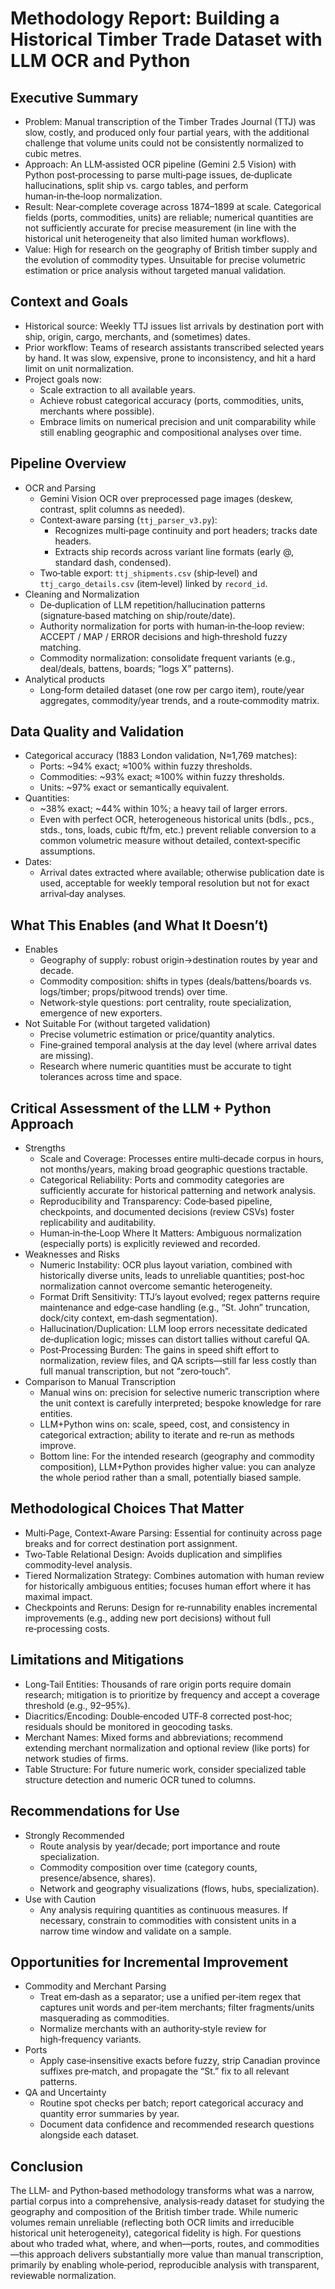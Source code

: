 # Methodology Report: Building a Historical Timber Trade Dataset with LLM OCR and Python

## Executive Summary
- Problem: Manual transcription of the Timber Trades Journal (TTJ) was slow, costly, and produced only four partial years, with the additional challenge that volume units could not be consistently normalized to cubic metres.
- Approach: An LLM‑assisted OCR pipeline (Gemini 2.5 Vision) with Python post‑processing to parse multi‑page issues, de‑duplicate hallucinations, split ship vs. cargo tables, and perform human‑in‑the‑loop normalization.
- Result: Near‑complete coverage across 1874–1899 at scale. Categorical fields (ports, commodities, units) are reliable; numerical quantities are not sufficiently accurate for precise measurement (in line with the historical unit heterogeneity that also limited human workflows).
- Value: High for research on the geography of British timber supply and the evolution of commodity types. Unsuitable for precise volumetric estimation or price analysis without targeted manual validation.

## Context and Goals
- Historical source: Weekly TTJ issues list arrivals by destination port with ship, origin, cargo, merchants, and (sometimes) dates.
- Prior workflow: Teams of research assistants transcribed selected years by hand. It was slow, expensive, prone to inconsistency, and hit a hard limit on unit normalization.
- Project goals now:
  - Scale extraction to all available years.
  - Achieve robust categorical accuracy (ports, commodities, units, merchants where possible).
  - Embrace limits on numerical precision and unit comparability while still enabling geographic and compositional analyses over time.

## Pipeline Overview
- OCR and Parsing
  - Gemini Vision OCR over preprocessed page images (deskew, contrast, split columns as needed).
  - Context‑aware parsing (`ttj_parser_v3.py`):
    - Recognizes multi‑page continuity and port headers; tracks date headers.
    - Extracts ship records across variant line formats (early @, standard dash, condensed).
  - Two‑table export: `ttj_shipments.csv` (ship‑level) and `ttj_cargo_details.csv` (item‑level) linked by `record_id`.
- Cleaning and Normalization
  - De‑duplication of LLM repetition/hallucination patterns (signature‑based matching on ship/route/date).
  - Authority normalization for ports with human‑in‑the‑loop review: ACCEPT / MAP / ERROR decisions and high‑threshold fuzzy matching.
  - Commodity normalization: consolidate frequent variants (e.g., deal/deals, battens, boards; “logs X” patterns).
- Analytical products
  - Long‑form detailed dataset (one row per cargo item), route/year aggregates, commodity/year trends, and a route‑commodity matrix.

## Data Quality and Validation
- Categorical accuracy (1883 London validation, N≈1,769 matches):
  - Ports: ~94% exact; ≈100% within fuzzy thresholds.
  - Commodities: ~93% exact; ≈100% within fuzzy thresholds.
  - Units: ~97% exact or semantically equivalent.
- Quantities:
  - ~38% exact; ~44% within 10%; a heavy tail of larger errors.
  - Even with perfect OCR, heterogeneous historical units (bdls., pcs., stds., tons, loads, cubic ft/fm, etc.) prevent reliable conversion to a common volumetric measure without detailed, context‑specific assumptions.
- Dates:
  - Arrival dates extracted where available; otherwise publication date is used, acceptable for weekly temporal resolution but not for exact arrival‑day analyses.

## What This Enables (and What It Doesn’t)
- Enables
  - Geography of supply: robust origin→destination routes by year and decade.
  - Commodity composition: shifts in types (deals/battens/boards vs. logs/timber; props/pitwood trends) over time.
  - Network‑style questions: port centrality, route specialization, emergence of new exporters.
- Not Suitable For (without targeted validation)
  - Precise volumetric estimation or price/quantity analytics.
  - Fine‑grained temporal analysis at the day level (where arrival dates are missing).
  - Research where numeric quantities must be accurate to tight tolerances across time and space.

## Critical Assessment of the LLM + Python Approach
- Strengths
  - Scale and Coverage: Processes entire multi‑decade corpus in hours, not months/years, making broad geographic questions tractable.
  - Categorical Reliability: Ports and commodity categories are sufficiently accurate for historical patterning and network analysis.
  - Reproducibility and Transparency: Code‑based pipeline, checkpoints, and documented decisions (review CSVs) foster replicability and auditability.
  - Human‑in‑the‑Loop Where It Matters: Ambiguous normalization (especially ports) is explicitly reviewed and recorded.
- Weaknesses and Risks
  - Numeric Instability: OCR plus layout variation, combined with historically diverse units, leads to unreliable quantities; post‑hoc normalization cannot overcome semantic heterogeneity.
  - Format Drift Sensitivity: TTJ’s layout evolved; regex patterns require maintenance and edge‑case handling (e.g., “St. John” truncation, dock/city context, em‑dash segmentation).
  - Hallucination/Duplication: LLM loop errors necessitate dedicated de‑duplication logic; misses can distort tallies without careful QA.
  - Post‑Processing Burden: The gains in speed shift effort to normalization, review files, and QA scripts—still far less costly than full manual transcription, but not “zero‑touch”.
- Comparison to Manual Transcription
  - Manual wins on: precision for selective numeric transcription where the unit context is carefully interpreted; bespoke knowledge for rare entities.
  - LLM+Python wins on: scale, speed, cost, and consistency in categorical extraction; ability to iterate and re‑run as methods improve.
  - Bottom line: For the intended research (geography and commodity composition), LLM+Python provides higher value: you can analyze the whole period rather than a small, potentially biased sample.

## Methodological Choices That Matter
- Multi‑Page, Context‑Aware Parsing: Essential for continuity across page breaks and for correct destination port assignment.
- Two‑Table Relational Design: Avoids duplication and simplifies commodity‑level analysis.
- Tiered Normalization Strategy: Combines automation with human review for historically ambiguous entities; focuses human effort where it has maximal impact.
- Checkpoints and Reruns: Design for re‑runnability enables incremental improvements (e.g., adding new port decisions) without full re‑processing costs.

## Limitations and Mitigations
- Long‑Tail Entities: Thousands of rare origin ports require domain research; mitigation is to prioritize by frequency and accept a coverage threshold (e.g., 92–95%).
- Diacritics/Encoding: Double‑encoded UTF‑8 corrected post‑hoc; residuals should be monitored in geocoding tasks.
- Merchant Names: Mixed forms and abbreviations; recommend extending merchant normalization and optional review (like ports) for network studies of firms.
- Table Structure: For future numeric work, consider specialized table structure detection and numeric OCR tuned to columns.

## Recommendations for Use
- Strongly Recommended
  - Route analysis by year/decade; port importance and route specialization.
  - Commodity composition over time (category counts, presence/absence, shares).
  - Network and geography visualizations (flows, hubs, specialization).
- Use with Caution
  - Any analysis requiring quantities as continuous measures. If necessary, constrain to commodities with consistent units in a narrow time window and validate on a sample.

## Opportunities for Incremental Improvement
- Commodity and Merchant Parsing
  - Treat em‑dash as a separator; use a unified per‑item regex that captures unit words and per‑item merchants; filter fragments/units masquerading as commodities.
  - Normalize merchants with an authority‑style review for high‑frequency variants.
- Ports
  - Apply case‑insensitive exacts before fuzzy, strip Canadian province suffixes pre‑match, and propagate the “St.” fix to all relevant patterns.
- QA and Uncertainty
  - Routine spot checks per batch; report categorical accuracy and quantity error summaries by year.
  - Document data confidence and recommended research questions alongside each dataset.

## Conclusion
The LLM‑ and Python‑based methodology transforms what was a narrow, partial corpus into a comprehensive, analysis‑ready dataset for studying the geography and composition of the British timber trade. While numeric volumes remain unreliable (reflecting both OCR limits and irreducible historical unit heterogeneity), categorical fidelity is high. For questions about who traded what, where, and when—ports, routes, and commodities—this approach delivers substantially more value than manual transcription, primarily by enabling whole‑period, reproducible analysis with transparent, reviewable normalization.

